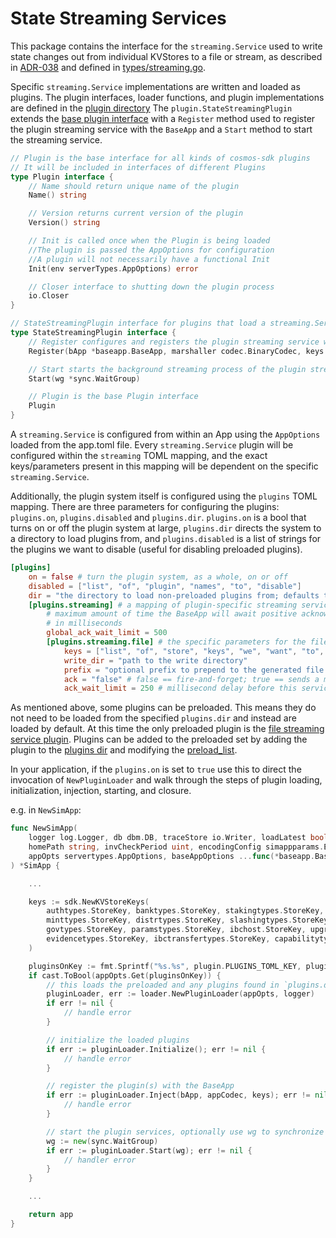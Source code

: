# State Streaming Services
This package contains the interface for the `streaming.Service` used to write state changes out from individual KVStores to a
file or stream, as described in [ADR-038](../docs/architecture/adr-038-state-listening.md) and defined in [types/streaming.go](../types/streaming.go).

Specific `streaming.Service` implementations are written and loaded as plugins.
The plugin interfaces, loader functions, and plugin implementations are defined in the [plugin directory](../../plugin/README.md)
The `plugin.StateStreamingPlugin` extends the [base plugin interface](../../plugin/plugin.go) with a `Register` method used to register the plugin streaming service
with the `BaseApp` and a `Start` method to start the streaming service.

```go
// Plugin is the base interface for all kinds of cosmos-sdk plugins
// It will be included in interfaces of different Plugins
type Plugin interface {
	// Name should return unique name of the plugin
	Name() string

	// Version returns current version of the plugin
	Version() string

	// Init is called once when the Plugin is being loaded
	//The plugin is passed the AppOptions for configuration
	//A plugin will not necessarily have a functional Init
	Init(env serverTypes.AppOptions) error

	// Closer interface to shutting down the plugin process
	io.Closer
}

// StateStreamingPlugin interface for plugins that load a streaming.Service onto a baseapp.BaseApp
type StateStreamingPlugin interface {
	// Register configures and registers the plugin streaming service with the BaseApp
	Register(bApp *baseapp.BaseApp, marshaller codec.BinaryCodec, keys map[string]*types.KVStoreKey) error

	// Start starts the background streaming process of the plugin streaming service
	Start(wg *sync.WaitGroup)

	// Plugin is the base Plugin interface
	Plugin
}
```

A `streaming.Service` is configured from within an App using the `AppOptions` loaded from the app.toml file.
Every `streaming.Service` plugin will be configured within the `streaming` TOML mapping, and the exact keys/parameters
present in this mapping will be dependent on the specific `streaming.Service`.

Additionally, the plugin system itself is configured using the `plugins` TOML mapping. There are three
parameters for configuring the plugins: `plugins.on`, `plugins.disabled` and `plugins.dir`. `plugins.on` is a bool that turns on or off the plugin
system at large, `plugins.dir` directs the system to a directory to load plugins from, and `plugins.disabled` is a list
of strings for the plugins we want to disable (useful for disabling preloaded plugins).

```toml
[plugins]
    on = false # turn the plugin system, as a whole, on or off
    disabled = ["list", "of", "plugin", "names", "to", "disable"]
    dir = "the directory to load non-preloaded plugins from; defaults to cosmos-sdk/plugin/plugins"
    [plugins.streaming] # a mapping of plugin-specific streaming service parameters, mapped to their pluginFileName
        # maximum amount of time the BaseApp will await positive acknowledgement of message receipt from all streaming services
        # in milliseconds
        global_ack_wait_limit = 500
        [plugins.streaming.file] # the specific parameters for the file streaming service plugin
            keys = ["list", "of", "store", "keys", "we", "want", "to", "expose", "for", "this", "streaming", "service"]
            write_dir = "path to the write directory"
            prefix = "optional prefix to prepend to the generated file names"
            ack = "false" # false == fire-and-forget; true == sends a message receipt success/fail signal
            ack_wait_limit = 250 # millisecond delay before this service returns a message receipt failure signal to BaseApp
```

As mentioned above, some plugins can be preloaded. This means they do not need to be loaded from the specified `plugins.dir` and instead
are loaded by default. At this time the only preloaded plugin is the [file streaming service plugin](../../plugin/plugins/file).
Plugins can be added to the preloaded set by adding the plugin to the [plugins dir](../../plugin/plugin.go) and modifying the [preload_list](../../plugin/loader/preload_list).

In your application, if the  `plugins.on` is set to `true` use this to direct the invocation of `NewPluginLoader` and walk through
the steps of plugin loading, initialization, injection, starting, and closure.

e.g. in `NewSimApp`:

```go
func NewSimApp(
	logger log.Logger, db dbm.DB, traceStore io.Writer, loadLatest bool, skipUpgradeHeights map[int64]bool,
	homePath string, invCheckPeriod uint, encodingConfig simappparams.EncodingConfig,
	appOpts servertypes.AppOptions, baseAppOptions ...func(*baseapp.BaseApp),
) *SimApp {

	...

	keys := sdk.NewKVStoreKeys(
		authtypes.StoreKey, banktypes.StoreKey, stakingtypes.StoreKey,
		minttypes.StoreKey, distrtypes.StoreKey, slashingtypes.StoreKey,
		govtypes.StoreKey, paramstypes.StoreKey, ibchost.StoreKey, upgradetypes.StoreKey,
		evidencetypes.StoreKey, ibctransfertypes.StoreKey, capabilitytypes.StoreKey,
	)

	pluginsOnKey := fmt.Sprintf("%s.%s", plugin.PLUGINS_TOML_KEY, plugin.PLUGINS_ON_TOML_KEY)
	if cast.ToBool(appOpts.Get(pluginsOnKey)) {
		// this loads the preloaded and any plugins found in `plugins.dir`
		pluginLoader, err := loader.NewPluginLoader(appOpts, logger)
		if err != nil {
			// handle error
		}

		// initialize the loaded plugins
		if err := pluginLoader.Initialize(); err != nil {
			// handle error
		}

		// register the plugin(s) with the BaseApp
		if err := pluginLoader.Inject(bApp, appCodec, keys); err != nil {
			// handle error
		}

		// start the plugin services, optionally use wg to synchronize shutdown using io.Closer
		wg := new(sync.WaitGroup)
		if err := pluginLoader.Start(wg); err != nil {
			// handler error
		}
	}

	...

	return app
}
```
